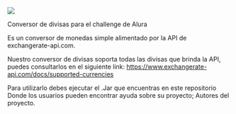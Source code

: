 <p align="left">
   <img src="https://img.shields.io/badge/STATUS-EN%20DESAROLLO-green">
   </p>
Conversor de divisas para el challenge de Alura

Es un conversor de monedas simple alimentado por la API de exchangerate-api.com.

Nuestro conversor de divisas soporta todas las divisas que brinda la API, puedes consultarlos en el siguiente link:
https://www.exchangerate-api.com/docs/supported-currencies

Para utilizarlo debes ejecutar el .Jar que encuentras en este repositorio
Donde los usuarios pueden encontrar ayuda sobre su proyecto;
Autores del proyecto.
